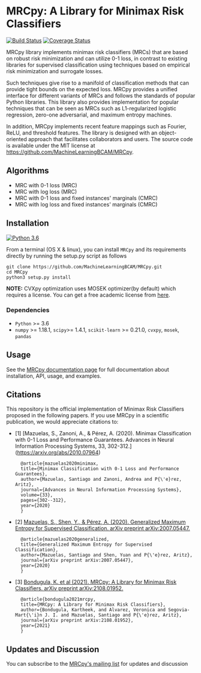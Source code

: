 # MRCpy: A Library for Minimax Risk Classifiers

[![Build Status](https://circleci.com/gh/MachineLearningBCAM/MRCpy.svg?style=shield)](https://circleci.com/gh/MachineLearningBCAM/MRCpy)
[![Coverage Status](https://img.shields.io/codecov/c/github/MachineLearningBCAM/MRCpy)](https://codecov.io/gh/MachineLearningBCAM/MRCpy)


MRCpy library implements minimax risk classifiers (MRCs) that are based on robust risk minimization and can utilize 0-1 loss, in contrast to existing libraries for supervised classification using techniques based on empirical risk minimization and surrogate losses.

Such techniques give rise to a manifold of classification methods that can provide tight bounds on the expected loss. MRCpy provides a unified interface for different variants of MRCs and follows the standards of popular Python libraries. This library also provides implementation for popular techniques that can be seen as MRCs such as L1-regularized logistic regression, zero-one adversarial, and maximum entropy machines.

In addition, MRCpy implements recent feature mappings such as Fourier, ReLU, and threshold features. The library is designed with an object-oriented approach that facilitates collaborators and users. The source code is available under the MIT license at <https://github.com/MachineLearningBCAM/MRCpy>.

## Algorithms

- MRC with 0-1 loss (MRC)
- MRC with log loss (MRC)
- MRC with 0-1 loss and fixed instances' marginals (CMRC)
- MRC with log loss and fixed instances' marginals (CMRC)

## Installation
[![Python 3.6](https://img.shields.io/badge/python-3.6-blue.svg)](https://www.python.org/downloads/release/python-360/)
<br/>

From a terminal (OS X & linux), you can install ``MRCpy`` and its requirements directly by running the setup.py script as follows

```
git clone https://github.com/MachineLearningBCAM/MRCpy.git
cd MRCpy
python3 setup.py install
```

__NOTE:__ CVXpy optimization uses MOSEK optimizer(by default) which requires a license. You can get a free academic license from [here](https://www.mosek.com/products/academic-licenses/).

### Dependencies

- `Python` >= 3.6
- `numpy` >= 1.18.1, `scipy`>= 1.4.1, `scikit-learn` >= 0.21.0, `cvxpy`, `mosek`, `pandas`

## Usage

See the [MRCpy documentation page](https://machinelearningbcam.github.io/MRCpy/) for full documentation about installation, API, usage, and examples.

## Citations
This repository is the official implementation of Minimax Risk Classifiers proposed in the following papers. If you use MRCpy in a scientific publication, we would appreciate citations to:

- [1] [Mazuelas, S., Zanoni, A., & Pérez, A. (2020). Minimax Classification with 0-1 Loss and Performance Guarantees. Advances in Neural Information Processing Systems, 33, 302-312.] (<https://arxiv.org/abs/2010.07964>)

		@article{mazuelas2020minimax,
		title={Minimax Classification with 0-1 Loss and Performance Guarantees},
		author={Mazuelas, Santiago and Zanoni, Andrea and P{\'e}rez, Aritz},
		journal={Advances in Neural Information Processing Systems},
		volume={33},
		pages={302--312},
		year={2020}
		}
               
- [2] [Mazuelas, S., Shen, Y., & Pérez, A. (2020). Generalized Maximum Entropy for Supervised Classification. arXiv preprint arXiv:2007.05447.](<https://arxiv.org/abs/2007.05447>)
		
		@article{mazuelas2020generalized,
		title={Generalized Maximum Entropy for Supervised Classification},
		author={Mazuelas, Santiago and Shen, Yuan and P{\'e}rez, Aritz},
		journal={arXiv preprint arXiv:2007.05447},
		year={2020}
		}
               
- [3] [Bondugula, K. et al (2021). MRCpy: A Library for Minimax Risk Classifiers. arXiv preprint arXiv:2108.01952.](<https://arxiv.org/abs/2108.01952>)

		@article{bondugula2021mrcpy,
		title={MRCpy: A Library for Minimax Risk Classifiers},
		author={Bondugula, Kartheek, and Alvarez, Veronica and Segovia-Mart{\'i}n J. I. and Mazuelas, Santiago and P{\'e}rez, Aritz},
		journal={arXiv preprint arXiv:2108.01952},
		year={2021}
		}

## Updates and Discussion

You can subscribe to the [MRCpy's mailing list](https://mail.python.org/mailman3/lists/mrcpy.python.org/) for updates and discussion